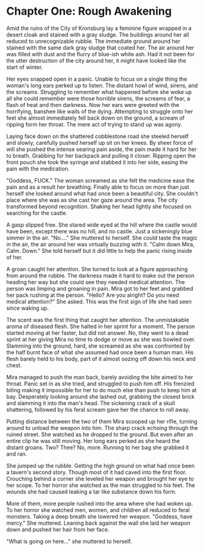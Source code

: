 # Chapter One: Rough Awakening

Amid the ruins of the City of Kronsburg lay a feminine figure wrapped in a desert cloak and stained with a gray sludge. The buildings around her all reduced to unrecognizable rubble. The immediate ground around her stained with the same dark gray sludge that coated her. The air around her was filled with dust and the flurry of blue-ish white ash. Had it not been for the utter destruction of the city around her, it might have looked like the start of winter.

Her eyes snapped open in a panic. Unable to focus on a single thing the woman's long ears perked up to listen. The distant howl of wind, sirens, and the screams. Struggling to remember what happened before she woke up all she could remember were those horrible sirens, the screams of fear, a flash of heat and then darkness. Now her ears were greeted with the horrifying, banshee like wails of the dying. Attempting to struggle onto her feet she almost immediately fell back down on the ground, a scream of ripping form her throat. The mere act of trying to stand up was agony.

Laying face down on the shattered cobblestone road she steeled herself and slowly, carefully pushed herself up sit on her knees. By sheer force of will she pushed the intense searing pain aside, the pain made it hard for her to breath. Grabbing for her backpack and pulling it closer. Ripping open the front pouch she took the syringe and stabbed it into her side, easing the pain with the medication.

"Goddess, FUCK." The woman screamed as she felt the medicine ease the pain and as a result her breathing. Finally able to focus on more than just herself she looked around what had once been a beautiful city. She couldn't place where she was as she cast her gaze around the area. The city transformed beyond recognition. Shaking her head lightly she focused on searching for the castle.

A gasp slipped free. She stared wide eyed at the hill where the castle would have been, except there was no hill, and no castle. Just a sickeningly blue simmer in the air. "No...." She muttered to herself. She could taste the magic in the air, the air around her was virtually buzzing with it. "Calm down Mira, Calm. Down." She told herself but it did little to help the panic rising inside of her.

A groan caught her attention. She turned to look at a figure approaching from around the rubble. The darkness made it hard to make out the person heading her way but she could see they needed medical attention. The person was limping and groaning in pain. Mira got to her feet and grabbed her pack rushing at the person. "Hello? Are you alright? Do you need medical attention?" She asked. This was the first sign of life she had seen since waking up.

The scent was the first thing that caught her attention. The unmistakable aroma of diseased flesh. She halted in her sprint for a moment. The person started moving at her faster, but did not answer. No, they went to a dead sprint at her giving Mira no time to dodge or move as she was bowled over. Slamming into the ground, hard, she screamed as she was confronted by the half burnt face of what she assumed had once been a human man. His flesh barely held to his body, part of it almost oozing off down his neck and chest.

Mira managed to push the man back, barely avoiding the bite aimed to her throat. Panic set in as she tried, and struggled to push him off. His frenzied biting making it impossible for her to do much else than push to keep him at bay. Desperately looking around she lashed out, grabbing the closest brick and slamming it into the man's head. The sickening crack of a skull shattering, followed by his feral scream gave her the chance to roll away.

Putting distance between the two of them Mira scooped up her rifle, turning around to unload the weapon into him. The sharp crack echoing through the ruined street. She watched as he dropped to the ground. But even after an entire clip he was still moving. Her long ears perked as she heard the distant groans. Two? Thee? No, more. Running to her bag she grabbed it and ran.

She jumped up the rubble. Getting the high ground on what had once been a tavern's second story. Though most of it had caved into the first floor. Crouching behind a corner she leveled her weapon and brought her eye to her scope. To her horror she watched as the man struggled to his feet. The wounds she had caused leaking a tar like substance down his form.

More of them, more people rushed into the area where she had woken up. To her horror she watched men, women, and children all reduced to feral monsters. Taking a deep breath she lowered her weapon. "Goddess, have mercy." She muttered. Leaning back against the wall she laid her weapon down and pushed her hair from her face.

"What is going on here..." she muttered to herself.
